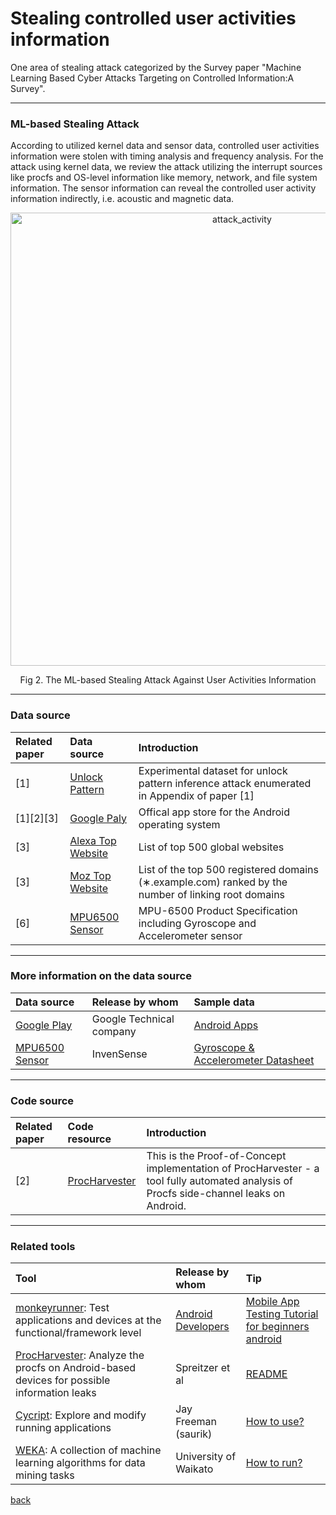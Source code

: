 # Stealing controlled user activities information
One area of stealing attack categorized by the Survey paper "Machine Learning Based Cyber Attacks Targeting on Controlled Information:A Survey".

_ _ _
### ML-based Stealing Attack

<p> According to utilized kernel data and sensor data, controlled user activities information were stolen with timing analysis and frequency analysis. For the attack using kernel data, we review the attack utilizing the interrupt sources like procfs and OS-level information like memory, network, and file system information. The sensor information can reveal the controlled user activity information indirectly, i.e. acoustic and magnetic data.</p>

<p align="center"><img width="725" alt="attack_activity" src="https://user-images.githubusercontent.com/13388819/51515178-cdd07900-1e66-11e9-92d4-3f36e5510d29.png"></p> 
<p align="center">Fig 2. The ML-based Stealing Attack Against User Activities Information</p>

_ _ _
### Data source


|Related paper         | Data source          | Introduction|
|:-------------|:------------------|:------|
|[1]       |[Unlock Pattern](https://ieeexplore.ieee.org/stamp/stamp.jsp?tp=&arnumber=7546515) |Experimental dataset for unlock pattern inference attack enumerated in Appendix of paper [1]|
|[1][2][3] |[Google Paly](https://play.google.com/store)  |Offical app store for the Android operating system |
|[3]       |[Alexa Top Website](https://www.alexa.com/topsites)      |List of top 500 global websites |
|[3]       |[Moz Top Website](https://moz.com/top500)          |List of the top 500 registered domains (∗.example.com) ranked by the number of linking root domains |
|[6]       |[MPU6500 Sensor](https://www.invensense.com/wp-content/uploads/2015/02/MPU-6500-Datasheet2.pdf)  |MPU-6500 Product Specification including Gyroscope and Accelerometer sensor |


_ _ _
### More information on the data source



|Data source         | Release by whom          | Sample data |
|:-------------|:------------------|:------|
|[Google Play](https://play.google.com/store?hl=en) |Google Technical company  |[Android Apps](https://play.google.com/store/apps?hl=en) |
|[MPU6500 Sensor](https://www.invensense.com/wp-content/uploads/2015/02/MPU-6500-Datasheet2.pdf) |InvenSense | [Gyroscope & Accelerometer Datasheet](https://www.invensense.com/wp-content/uploads/2015/02/MPU-6500-Datasheet2.pdf) |


_ _ _
### Code source


|Related paper         | Code resource          | Introduction |
|:-------------|:------------------|:------|
|[2] |[ProcHarvester](https://github.com/iaik/procharvester)  |This is the Proof-of-Concept implementation of ProcHarvester - a tool fully automated analysis of Procfs side-channel leaks on Android. |


_ _ _
### Related tools



|Tool         | Release by whom          | Tip |
|:-------------|:------------------|:------|
|[monkeyrunner](https://developer.android.com/studio/test/monkeyrunner/): Test applications and devices at the functional/framework level |[Android Developers](https://developer.android.com/studio/intro/) |[Mobile App Testing Tutorial for beginners android](https://www.youtube.com/watch?v=mTIdoDEuXrM&t=2s) |
|[ProcHarvester](https://github.com/IAIK/ProcHarvester): Analyze the procfs on Android-based devices for possible information leaks |Spreitzer et al |[README](https://github.com/IAIK/ProcHarvester/blob/master/README.md) |
|[Cycript](http://www.cycript.org/): Explore and modify running applications |Jay Freeman (saurik) |[How to use?](http://www.cycript.org/manual/) |
|[WEKA](https://www.cs.waikato.ac.nz/ml/weka/): A collection of machine learning algorithms for data mining tasks |University of Waikato | [How to run?](https://machinelearningmastery.com/how-to-run-your-first-classifier-in-weka/) |



[back](index.md)
